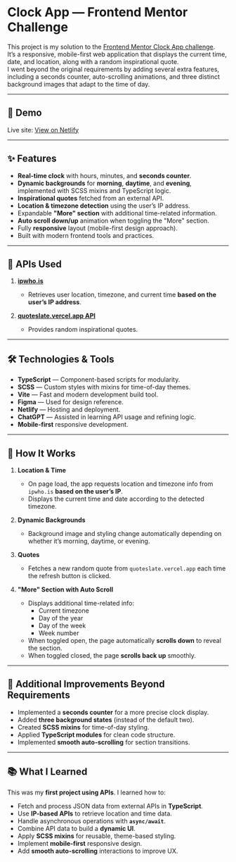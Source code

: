 # Clock App — Frontend Mentor Challenge

This project is my solution to the [Frontend Mentor Clock App challenge](https://www.frontendmentor.io/challenges/clock-app-LMFaxFwrM).  
It’s a responsive, mobile-first web application that displays the current time, date, and location, along with a random inspirational quote.  
I went beyond the original requirements by adding several extra features, including a seconds counter, auto-scrolling animations, and three distinct background images that adapt to the time of day.

---

## 📸 Demo

Live site: [View on Netlify](https://clock-app-frontend-mentor-xtralvl.netlify.app/)

---

## ✨ Features

- **Real-time clock** with hours, minutes, and **seconds counter**.
- **Dynamic backgrounds** for **morning**, **daytime**, and **evening**, implemented with SCSS mixins and TypeScript logic.
- **Inspirational quotes** fetched from an external API.
- **Location & timezone detection** using the user’s IP address.
- Expandable **"More" section** with additional time-related information.
- **Auto scroll down/up** animation when toggling the "More" section.
- Fully **responsive** layout (mobile-first design approach).
- Built with modern frontend tools and practices.

---

## 📡 APIs Used

1. **[ipwho.is](https://ipwho.is/)**  
   - Retrieves user location, timezone, and current time **based on the user’s IP address**.

2. **[quoteslate.vercel.app API](https://quoteslate.vercel.app/api/quotes/random)**  
   - Provides random inspirational quotes.

---

## 🛠️ Technologies & Tools

- **TypeScript** — Component-based scripts for modularity.
- **SCSS** — Custom styles with mixins for time-of-day themes.
- **Vite** — Fast and modern development build tool.
- **Figma** — Used for design reference.
- **Netlify** — Hosting and deployment.
- **ChatGPT** — Assisted in learning API usage and refining logic.
- **Mobile-first** responsive development.

---

## 🚀 How It Works

1. **Location & Time**  
   - On page load, the app requests location and timezone info from `ipwho.is` **based on the user’s IP**.
   - Displays the current time and date according to the detected timezone.

2. **Dynamic Backgrounds**  
   - Background image and styling change automatically depending on whether it’s morning, daytime, or evening.

3. **Quotes**  
   - Fetches a new random quote from `quoteslate.vercel.app` each time the refresh button is clicked.

4. **"More" Section with Auto Scroll**  
   - Displays additional time-related info:
     - Current timezone
     - Day of the year
     - Day of the week
     - Week number  
   - When toggled open, the page automatically **scrolls down** to reveal the section.  
   - When toggled closed, the page **scrolls back up** smoothly.

---

## 🧩 Additional Improvements Beyond Requirements

- Implemented a **seconds counter** for a more precise clock display.
- Added **three background states** (instead of the default two).
- Created **SCSS mixins** for time-of-day styling.
- Applied **TypeScript modules** for clean code structure.
- Implemented **smooth auto-scrolling** for section transitions.

---

## 📚 What I Learned

This was my **first project using APIs**. I learned how to:

- Fetch and process JSON data from external APIs in **TypeScript**.
- Use **IP-based APIs** to retrieve location and time data.
- Handle asynchronous operations with **`async/await`**.
- Combine API data to build a **dynamic UI**.
- Apply **SCSS mixins** for reusable, theme-based styling.
- Implement **mobile-first** responsive design.
- Add **smooth auto-scrolling** interactions to improve UX.


